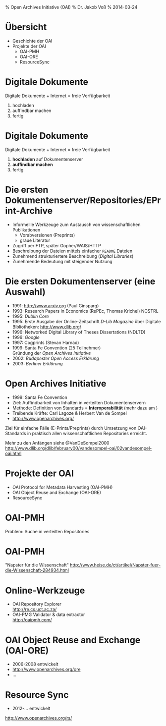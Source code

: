 % Open Archives Initiative (OAI)
% Dr. Jakob Voß
% 2014-03-24

# Übersicht

* Geschichte der OAI
* Projekte der OAI
    * OAI-PMH
    * OAI-ORE
    * ResourceSync

# Digitale Dokumente

Digitale Dokumente + Internet = freie Verfügbarkeit

1. hochladen
2. auffindbar machen
3. fertig

# Digitale Dokumente

Digitale Dokumente + Internet = freie Verfügbarkeit

1. **hochladen** auf Dokumentenserver
2. **auffindbar machen**
3. fertig

# Die ersten Dokumentenserver/Repositories/EPrint-Archive

* Informellle Werkzeuge zum Austausch von wissenschaftlichen Publikationen
    * Vorabversionen (Preprints)
    * graue Literatur
* Zugriff per FTP, später Gopher/WAIS/HTTP
* Beschreibung der Dateien mittels einfacher `README` Dateien
* Zunehmend strukturiertere Beschreibung (*Digital Libraries*)
* Zunehmende Bedeutung mit steigender Nutzung

# Die ersten Dokumentenserver (eine Auswahl)
 
* 1991: <http://www.arxiv.org> (Paul Ginsparg)
* 1993: Research Papers in Economics (RePEc, Thomas Krichel)
NCSTRL 
* 1995: *Dublin Core*
* 1995: Erste Ausgabe der Online-Zeitschrift *D-Lib Magazine*
  über Digitale Bibliotheken: <http://www.dlib.org/>
* 1996: Networked Digital Library of Theses Dissertations (NDLTD)
* 1996: *Google*
* 1997: Cogprints (Stevan Harnad)
* 1999: Santa Fe Convention (25 Teilnehmer)\
  Gründung der *Open Archives Initiative*
* 2002: *Budapester Open Access Erklärung*
* 2003: *Berliner Erklärung*

# Open Archives Initiative

* 1999: Santa Fe Convention
* Ziel: Auffindbarkeit von Inhalten in verteilten Dokumentenservern
* Methode: Definition von Standards = **Interoperabilität**
  (mehr dazu am )
* Treibende Kräfte: Carl Lagoze & Herbert Van de Sompel
* http://www.openarchives.org/

Ziel für einfache Fälle (E-Prints/Preprints) durch Umsetzung von OAI-Standards
in praktisch allen wissenschaftlichen Repositories erreicht.

Mehr zu den Anfängen siehe @VanDeSompel2000
<http://www.dlib.org/dlib/february00/vandesompel-oai/02vandesompel-oai.html>

# Projekte der OAI

* OAI Protocol for Metadata Harvesting (OAI-PMH)
* OAI Object Reuse and Exchange (OAI-ORE)
* ResourceSync

# OAI-PMH

Problem: Suche in verteilten Repositories

# OAI-PMH

"Napster für die Wissenschaft"
<http://www.heise.de/ct/artikel/Napster-fuer-die-Wissenschaft-284934.html>

# Online-Werkzeuge 

* OAI Repository Explorer\
  <http://re.cs.uct.ac.za/>
* OAI-PMG Validator & data extractor\
  <http://oaipmh.com/>

# OAI Object Reuse and Exchange (OAI-ORE)

* 2006-2008 entwickelt
* <http://www.openarchives.org/ore>
* ...

# Resource Sync

* 2012-... entwickelt

http://www.openarchives.org/rs/


